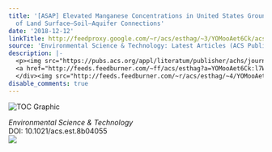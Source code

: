 ```yaml
---
title: '[ASAP] Elevated Manganese Concentrations in United States Groundwater, Role
  of Land Surface–Soil–Aquifer Connections'
date: '2018-12-12'
linkTitle: http://feedproxy.google.com/~r/acs/esthag/~3/YOMooAet6Ck/acs.est.8b04055
source: 'Environmental Science & Technology: Latest Articles (ACS Publications)'
description: |-
  <p><img src="https://pubs.acs.org/appl/literatum/publisher/achs/journals/content/esthag/0/esthag.ahead-of-print/acs.est.8b04055/20181212/images/medium/es-2018-040553_0006.gif" alt="TOC Graphic"/></p><div><cite>Environmental Science & Technology</cite></div><div>DOI: 10.1021/acs.est.8b04055</div><div class="feedflare">
  <a href="http://feeds.feedburner.com/~ff/acs/esthag?a=YOMooAet6Ck:l7WmohKnjw4:yIl2AUoC8zA"><img src="http://feeds.feedburner.com/~ff/acs/esthag?d=yIl2AUoC8zA" border="0"></img></a>
  </div><img src="http://feeds.feedburner.com/~r/acs/esthag/~4/YOMooAet6Ck" height="1" width="1" ...
disable_comments: true
---
```

<p><img src="https://pubs.acs.org/appl/literatum/publisher/achs/journals/content/esthag/0/esthag.ahead-of-print/acs.est.8b04055/20181212/images/medium/es-2018-040553_0006.gif" alt="TOC Graphic"/></p><div><cite>Environmental Science & Technology</cite></div><div>DOI: 10.1021/acs.est.8b04055</div><div class="feedflare">
<a href="http://feeds.feedburner.com/~ff/acs/esthag?a=YOMooAet6Ck:l7WmohKnjw4:yIl2AUoC8zA"><img src="http://feeds.feedburner.com/~ff/acs/esthag?d=yIl2AUoC8zA" border="0"></img></a>
</div><img src="http://feeds.feedburner.com/~r/acs/esthag/~4/YOMooAet6Ck" height="1" width="1" ...
